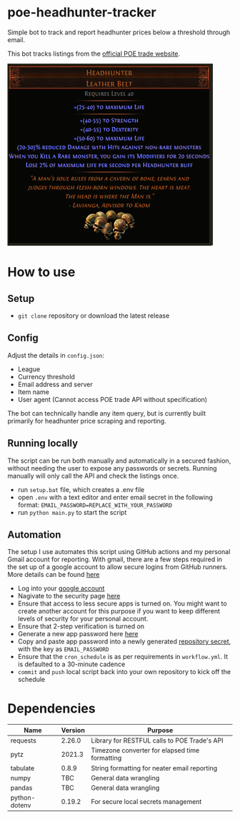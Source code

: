 # poe-headhunter-tracker


Simple bot to track and report headhunter prices below a threshold through email.

This bot tracks listings from the [official POE trade website](https://www.pathofexile.com/trade).

![alt text](assets/headhunter_tooltip.png)


# How to use

## Setup

- `git clone` repository or download the latest release


## Config

Adjust the details in `config.json`:
- League
- Currency threshold
- Email address and server
- Item name
- User agent (Cannot access POE trade API without specification)

The bot can technically handle any item query, but is currently built primarily for headhunter price scraping and reporting.

## Running locally

The script can be run both manually and automatically in a secured fashion, without needing the user to expose any passwords or secrets.
Running manually will only call the API and check the listings once.

- run `setup.bat` file, which creates a .env file
- open `.env` with a text editor and enter email secret in the following format:
    `EMAIL_PASSWORD=REPLACE_WITH_YOUR_PASSWORD`
- run `python main.py` to start the script


## Automation

The setup I use automates this script using GitHub actions and my personal Gmail account for reporting.
With gmail, there are a few steps required in the set up of a google account to allow secure logins from GitHub runners.
More details can be found [here]()

- Log into your [google account](https://myaccount.google.com/?utm_source=sign_in_no_continue)
- Nagivate to the security page [here](https://myaccount.google.com/security)
- Ensure that access to less secure apps is turned on. You might want to create another account for this purpose if you want to keep different levels of security for your personal account.
- Ensure that 2-step verification is turned on
- Generate a new app password here [here](https://myaccount.google.com/apppasswords?rapt=AEjHL4PXuRfcGM272Fn2O5BulRNILUfhqfKVHNuKKEi6gO-17YkzFcyGSq2SLX2NmyjNdZr3zwD_4TmRFQmKx6KUYDjK1H9wrQ)
- Copy and paste app password into a newly generated [repository secret](https://github.com/jtsw1990/poe-headhunter/settings/secrets/actions), with the key as `EMAIL_PASSWORD`
- Ensure that the `cron_schedule` is as per requirements in `workflow.yml`. It is defaulted to a 30-minute cadence
- `commit` and `push` local script back into your own repository to kick off the schedule

# Dependencies

| Name  | Version | Purpose |
| ------------- | ------------- | ----------- |
| requests  | 2.26.0 | Library for RESTFUL calls to POE Trade's API |
| pytz  | 2021.3 | Timezone converter for elapsed time formatting |
| tabulate | 0.8.9 | String formatting for neater email reporting |
| numpy | TBC | General data wrangling |
| pandas | TBC | General data wrangling |
| python-dotenv | 0.19.2 | For secure local secrets management |